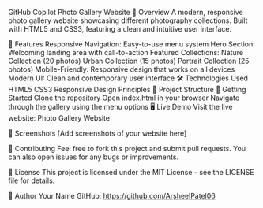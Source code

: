 GitHub Copilot
Photo Gallery Website
📸 Overview
A modern, responsive photo gallery website showcasing different photography collections. Built with HTML5 and CSS3, featuring a clean and intuitive user interface.

🌟 Features
Responsive Navigation: Easy-to-use menu system
Hero Section: Welcoming landing area with call-to-action
Featured Collections:
Nature Collection (20 photos)
Urban Collection (15 photos)
Portrait Collection (25 photos)
Mobile-Friendly: Responsive design that works on all devices
Modern UI: Clean and contemporary user interface
🛠️ Technologies Used
HTML5
CSS3
Responsive Design Principles
📁 Project Structure
🚀 Getting Started
Clone the repository
Open index.html in your browser
Navigate through the gallery using the menu options
🖥️ Live Demo
Visit the live website: Photo Gallery Website

📱 Screenshots
[Add screenshots of your website here]

🤝 Contributing
Feel free to fork this project and submit pull requests. You can also open issues for any bugs or improvements.

📄 License
This project is licensed under the MIT License - see the LICENSE file for details.

👤 Author
Your Name
GitHub: https://github.com/ArsheelPatel06
